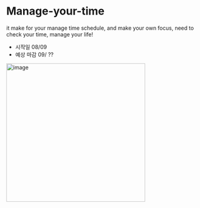 # Manage-your-time
it make for your manage time schedule, and make your own focus, need to check your time, manage your life!


- 시작일 08/09
- 예상 마감 09/ ??


<img width="365" alt="image" src="https://user-images.githubusercontent.com/78361650/183590337-45cd94ab-fc82-439f-b4ef-d2864d460725.png">
